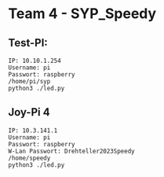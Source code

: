 # Team 4 - SYP_Speedy

## Test-PI:
    IP: 10.10.1.254
    Username: pi
    Passwort: raspberry
    /home/pi/syp
    python3 ./led.py
  
## Joy-Pi 4
    IP: 10.3.141.1
    Username: pi
    Passwort: raspberry
    W-Lan Passwort: Drehteller2023Speedy
    /home/speedy
    python3 ./led.py
